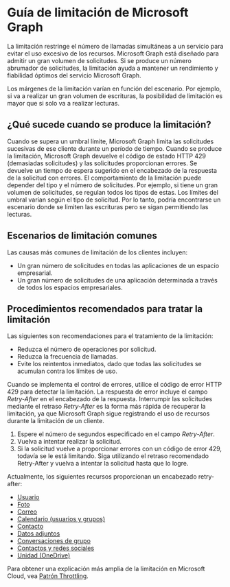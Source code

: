 # <a name="microsoft-graph-throttling-guidance"></a>Guía de limitación de Microsoft Graph


La limitación restringe el número de llamadas simultáneas a un servicio para evitar el uso excesivo de los recursos. Microsoft Graph está diseñado para admitir un gran volumen de solicitudes. Si se produce un número abrumador de solicitudes, la limitación ayuda a mantener un rendimiento y fiabilidad óptimos del servicio Microsoft Graph.

Los márgenes de la limitación varían en función del escenario. Por ejemplo, si va a realizar un gran volumen de escrituras, la posibilidad de limitación es mayor que si solo va a realizar lecturas.

## <a name="what-happens-when-throttling-occurs"></a>¿Qué sucede cuando se produce la limitación?

Cuando se supera un umbral límite, Microsoft Graph limita las solicitudes sucesivas de ese cliente durante un período de tiempo. Cuando se produce la limitación, Microsoft Graph devuelve el código de estado HTTP 429 (demasiadas solicitudes) y las solicitudes proporcionan errores. Se devuelve un tiempo de espera sugerido en el encabezado de la respuesta de la solicitud con errores. El comportamiento de la limitación puede depender del tipo y el número de solicitudes. Por ejemplo, si tiene un gran volumen de solicitudes, se regulan todos los tipos de estas. Los límites del umbral varían según el tipo de solicitud. Por lo tanto, podría encontrarse un escenario donde se limiten las escrituras pero se sigan permitiendo las lecturas. 

## <a name="common-throttling-scenarios"></a>Escenarios de limitación comunes

Las causas más comunes de limitación de los clientes incluyen:

* Un gran número de solicitudes en todas las aplicaciones de un espacio empresarial.
* Un gran número de solicitudes de una aplicación determinada a través de todos los espacios empresariales.

## <a name="best-practices-to-handle-throttling"></a>Procedimientos recomendados para tratar la limitación

Las siguientes son recomendaciones para el tratamiento de la limitación:

* Reduzca el número de operaciones por solicitud.
* Reduzca la frecuencia de llamadas.
* Evite los reintentos inmediatos, dado que todas las solicitudes se acumulan contra los límites de uso.

Cuando se implementa el control de errores, utilice el código de error HTTP 429 para detectar la limitación. La respuesta de error incluye el campo *Retry-After* en el encabezado de la respuesta. Interrumpir las solicitudes mediante el retraso *Retry-After* es la forma más rápida de recuperar la limitación, ya que Microsoft Graph sigue registrando el uso de recursos durante la limitación de un cliente.

1. Espere el número de segundos especificado en el campo *Retry-After*.
2. Vuelva a intentar realizar la solicitud.
3. Si la solicitud vuelve a proporcionar errores con un código de error 429, todavía se le está limitando. Siga utilizando el retraso recomendado Retry-After y vuelva a intentar la solicitud hasta que lo logre.

Actualmente, los siguientes recursos proporcionan un encabezado retry-after:
- [Usuario](../api-reference/v1.0/resources/user.md)
- [Foto](../api-reference/v1.0/resources/profilephoto.md)
- [Correo](../api-reference/v1.0/resources/message.md)
- [Calendario (usuarios y grupos)](../api-reference/v1.0/resources/event.md)
- [Contacto](../api-reference/v1.0/resources/contact.md)
- [Datos adjuntos](../api-reference/v1.0/resources/attachment.md)
- [Conversaciones de grupo](../api-reference/v1.0/resources/conversation.md)
- [Contactos y redes sociales](../api-reference/beta/resources/social_overview.md)
- [Unidad (OneDrive)](../api-reference/v1.0/resources/drive.md)

Para obtener una explicación más amplia de la limitación en Microsoft Cloud, vea [Patrón Throttling]((https://msdn.microsoft.com/es-ES/library/office/dn589798.aspx)).
